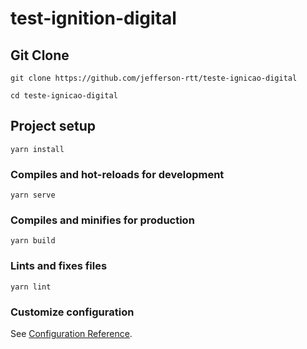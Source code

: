 # test-ignition-digital

## Git Clone

````
git clone https://github.com/jefferson-rtt/teste-ignicao-digital
````
````
cd teste-ignicao-digital
````

## Project setup
```
yarn install
```

### Compiles and hot-reloads for development
```
yarn serve
```

### Compiles and minifies for production
```
yarn build
```

### Lints and fixes files
```
yarn lint
```

### Customize configuration
See [Configuration Reference](https://cli.vuejs.org/config/).

